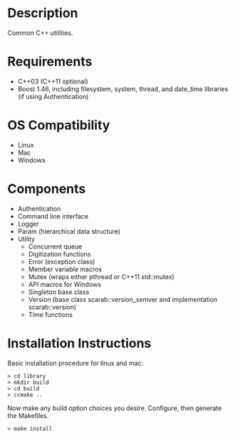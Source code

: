# Description

Common C++ utilities.

# Requirements

* C++03 (C++11 optional)
* Boost 1.46, including filesystem, system, thread, and date_time libraries (if using Authentication)

# OS Compatibility

* Linux
* Mac
* Windows

# Components

* Authentication
* Command line interface
* Logger
* Param (hierarchical data structure)
* Utility
  * Concurrent queue
  * Digitization functions
  * Error (exception class)
  * Member variable macros
  * Mutex (wraps either pthread or C++11 std::mutex)
  * API macros for Windows
  * Singleton base class
  * Version (base class scarab::version_semver and implementation scarab::version)
  * Time functions
  
  
# Installation Instructions

Basic installation procedure for linux and mac:
```
> cd library
> mkdir build
> cd build
> ccmake ..
```
Now make any build option choices you desire.  Configure, then generate the Makefiles.
```
> make install
```